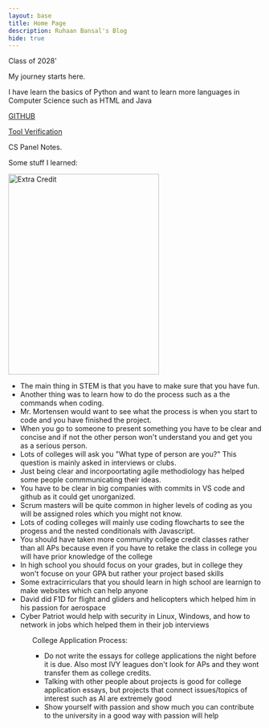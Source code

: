 ```yaml
---
layout: base
title: Home Page
description: Ruhaan Bansal's Blog
hide: true
---
```

Class of 2028'

My journey starts here.

I have learn the basics of Python and want to learn more languages in Computer Science such as HTML and Java

[GITHUB](https://github.com/Ruhaan-Bansal)

[Tool Verification](https://ruhaan-bansal.github.io/Ruhaan-B-Blog/devops/tools/verify)

CS Panel Notes.

Some stuff I learned: 

<img alt ="Extra Credit" src="https://github.com/user-attachments/assets/e34cf8d8-7f18-442d-9296-d7dde1834abb" width="300" height="400">

<ul>
    <li>The main thing in STEM is that you have to make sure that you have fun.</li>
    <li>Another thing was to learn how to do the process such as a the commands when coding.</li>
    <li>Mr. Mortensen would want to see what the process is when you start to code and you have finished the project.</li> 
    <li>When you go to someone to present something you have to be clear and concise and if not the other person won't understand you and get you as a serious person.</li> 
    <li>Lots of colleges will ask you "What type of person are you?" This question is mainly asked in interviews or clubs.</li> 
    <li>Just being clear and incorpoortating agile methodiology has helped some people commmunicating their ideas.</li>
    <li>You have to be clear in big companies with commits in VS code and github as it could get unorganized.</li>
    <li>Scrum masters will be quite common in higher levels of coding as you will be assigned roles which you might not know.</li>
    <li>Lots of coding colleges will mainly use coding flowcharts to see the progess and the nested conditionals with Javascript. </li>
    <li>You should have taken more community college credit classes rather than all APs because even if you have to retake the class in college you will have prior knowledge of the college</li>
    <li>In high school you should focus on your grades, but in college they won't focuse on your GPA but rather your project based skills</li>
    <li>Some extracirriculars that you should learn in high school are learnign to make websites which can help anyone </li>
    <li>David did F1D for flight and gliders and helicopters which helped him in his passion for aerospace</li>
    <li>Cyber Patriot would help with security in Linux, Windows, and how to network in jobs which helped them in their job interviews </li>
<ul>
College Application Process: 
<ul>
    <li>Do not write the essays for college applications the night before it is due. Also most IVY leagues don't look for APs and they wont transfer them as college credits.</li>
    <li>Talking with other people about projects is good for college application essays, but projects that connect issues/topics of interest such as AI are extremely good </li>
    <li>Show yourself with passion and show much you can contribute to the university in a good way with passion will help</li>

</ul>

